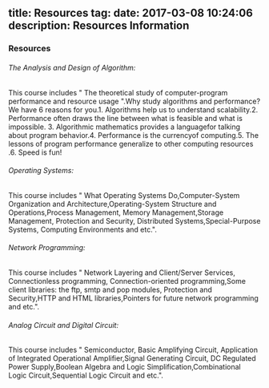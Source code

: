 ﻿
title: Resources
tag: 
date: 2017-03-08 10:24:06
description: Resources Information
----------

### Resources

###### The Analysis and Design of Algorithm:
This course includes " The theoretical study of computer-program performance and resource usage ".Why study algorithms and performance? We have 6 reasons for you.1. Algorithms help us to understand scalability.2. Performance often draws the line between what is feasible and what is impossible.
3. Algorithmic mathematics provides a languagefor talking about program behavior.4. Performance is the currencyof computing.5. The lessons of program performance generalize to other computing resources
.6. Speed is fun!

###### Operating Systems:
This course includes " What Operating Systems Do,Computer-System Organization and Architecture,Operating-System Structure and Operations,Process Management, Memory Management,Storage Management,
Protection and Security,
Distributed Systems,Special-Purpose Systems,
Computing Environments and etc.".

###### Network Programming:
This course includes " Network Layering and Client/Server Services,
Connectionless programming,
Connection-oriented programming,Some client libraries: the ftp, smtp and pop modules,
Protection and Security,HTTP and HTML libraries,Pointers for future network programming and etc.".

###### Analog Circuit and Digital Circuit:
This course includes " Semiconductor,
Basic Amplifying Circuit,
Application of Integrated Operational Amplifier,Signal Generating Circuit,
DC Regulated Power Supply,Boolean Algebra and Logic Simplification,Combinational Logic Circuit,Sequential Logic Circuit and etc.".
